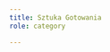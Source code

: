 ```yaml
---
title: Sztuka Gotowania
role: category

---
```


<div><Feed { ...data } feed={ data.website.getCategoryOfTitle('Sztuka Gotowania').pages } /></div>

